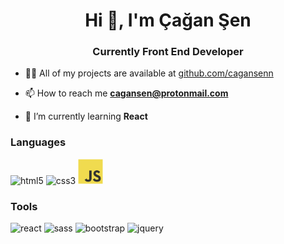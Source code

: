 <h1 align="center">Hi 👋, I'm Çağan Şen</h1>
<h3 align="center">Currently Front End Developer</h3>

- 👨‍💻 All of my projects are available at [github.com/cagansenn](github.com/cagansenn)

- 📫 How to reach me **cagansen@protonmail.com**

- 🌱 I’m currently learning **React**

<p align="left">
</p>

<h3 align="left">Languages</h3>
<p align="left"> <img src="https://cdn.worldvectorlogo.com/logos/html-1.svg" alt="html5" width="40" height="40"/> <img src="https://cdn.worldvectorlogo.com/logos/css-3.svg" alt="css3" width="40" height="40"/> <img src="https://raw.githubusercontent.com/devicons/devicon/master/icons/javascript/javascript-original.svg" alt="javascript" width="40" height="40"/></p>

<h3 align="left">Tools</h3>
<p align="left"><img src="https://cdn.worldvectorlogo.com/logos/react-2.svg" alt="react" width="40" height="40"/> <img src="https://cdn.worldvectorlogo.com/logos/sass-1.svg" alt="sass" width="40" height="40"/> <img src="https://cdn.worldvectorlogo.com/logos/bootstrap-5-1.svg" alt="bootstrap" width="40" height="40"/> <img src="https://cdn.worldvectorlogo.com/logos/jquery-4.svg" alt="jquery" width="40" height="40"/></p>
